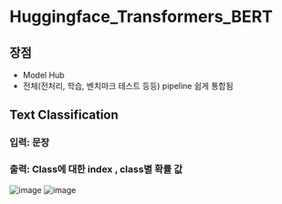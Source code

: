 # Huggingface_Transformers_BERT
## 장점 
- Model Hub
- 전체(전처리, 학습, 벤치마크 테스트 등등)  pipeline 쉽게 통합됨

## Text Classification
### 입력: 문장 
### 출력: Class에 대한 index , class별 확률 값  
![image](https://github.com/JinnyKo/Text-Classification-using-BERT/assets/93627969/249ed8a5-29c7-4790-9566-b6faac14c990)
![image](https://github.com/JinnyKo/Text-Classification-using-BERT/assets/93627969/d5eb44bc-345c-4b25-8d1f-ed67fa9d00f4)


